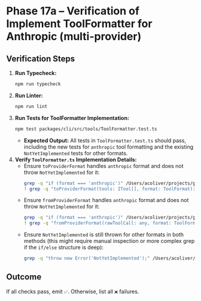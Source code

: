 # Phase 17a – Verification of Implement ToolFormatter for Anthropic (multi-provider)

## Verification Steps

1.  **Run Typecheck:**
    ```bash
    npm run typecheck
    ```
2.  **Run Linter:**
    ```bash
    npm run lint
    ```
3.  **Run Tests for ToolFormatter Implementation:**
    ```bash
    npm test packages/cli/src/tools/ToolFormatter.test.ts
    ```
    - **Expected Output:** All tests in `ToolFormatter.test.ts` should pass, including the new tests for `anthropic` tool formatting and the existing `NotYetImplemented` tests for other formats.
4.  **Verify `ToolFormatter.ts` Implementation Details:**
    - Ensure `toProviderFormat` handles `anthropic` format and does not throw `NotYetImplemented` for it:
      ```bash
      grep -q "if (format === 'anthropic')" /Users/acoliver/projects/gemini-code/gemini-cli/packages/cli/src/tools/ToolFormatter.ts
      ! grep -q "toProviderFormat(tools: ITool[], format: ToolFormat): any {\n        throw new Error('NotYetImplemented');" /Users/acoliver/projects/gemini-code/gemini-cli/packages/cli/src/tools/ToolFormatter.ts
      ```
    - Ensure `fromProviderFormat` handles `anthropic` format and does not throw `NotYetImplemented` for it:
      ```bash
      grep -q "if (format === 'anthropic')" /Users/acoliver/projects/gemini-code/gemini-cli/packages/cli/src/tools/ToolFormatter.ts
      ! grep -q "fromProviderFormat(rawToolCall: any, format: ToolFormat): IMessage['tool_calls'] {\n        throw new Error('NotYetImplemented');" /Users/acoliver/projects/gemini-code/gemini-cli/packages/cli/src/tools/ToolFormatter.ts
      ```
    - Ensure `NotYetImplemented` is still thrown for other formats in both methods (this might require manual inspection or more complex grep if the `if/else` structure is deep):
      ```bash
      grep -q "throw new Error('NotYetImplemented');" /Users/acoliver/projects/gemini-code/gemini-cli/packages/cli/src/tools/ToolFormatter.ts
      ```

## Outcome

If all checks pass, emit `✅`. Otherwise, list all `❌` failures.
